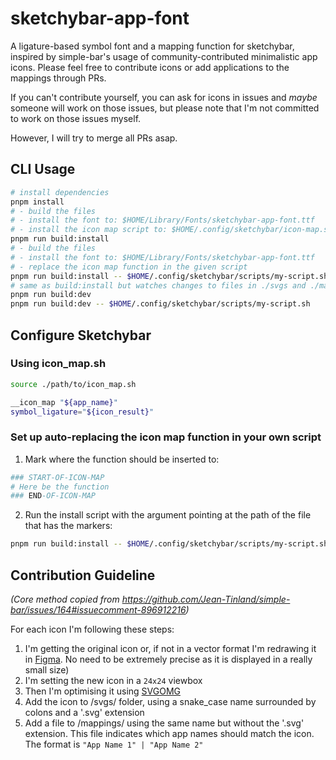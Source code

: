 # sketchybar-app-font
A ligature-based symbol font and a mapping function for sketchybar, inspired by simple-bar's usage of community-contributed minimalistic app icons.
Please feel free to contribute icons or add applications to the mappings through PRs.

If you can't contribute yourself, you can ask for icons in issues and *maybe* someone will work on those issues, but please note that I'm not committed to work on those issues myself.

However, I will try to merge all PRs asap.

## CLI Usage

```bash
# install dependencies
pnpm install
# - build the files
# - install the font to: $HOME/Library/Fonts/sketchybar-app-font.ttf
# - install the icon map script to: $HOME/.config/sketchybar/icon-map.sh
pnpm run build:install 
# - build the files
# - install the font to: $HOME/Library/Fonts/sketchybar-app-font.ttf
# - replace the icon map function in the given script
pnpm run build:install -- $HOME/.config/sketchybar/scripts/my-script.sh
# same as build:install but watches changes to files in ./svgs and ./mappings and refires
pnpm run build:dev
pnpm run build:dev -- $HOME/.config/sketchybar/scripts/my-script.sh
```

## Configure Sketchybar

### Using icon_map.sh

```bash
source ./path/to/icon_map.sh

__icon_map "${app_name}"
symbol_ligature="${icon_result}"
```

### Set up auto-replacing the icon map function in your own script

1. Mark where the function should be inserted to:
```bash
### START-OF-ICON-MAP
# Here be the function
### END-OF-ICON-MAP
```
2. Run the install script with the argument pointing at the path of the file that has the markers:
```bash
pnpm run build:install -- $HOME/.config/sketchybar/scripts/my-script.sh
```

## Contribution Guideline

*(Core method copied from https://github.com/Jean-Tinland/simple-bar/issues/164#issuecomment-896912216)*

For each icon I'm following these steps:

1. I'm getting the original icon or, if not in a vector format I'm redrawing it in [Figma](https://www.figma.com). No need to be extremely precise as it is displayed in a really small size)
2. I'm setting the new icon in a `24x24` viewbox
3. Then I'm optimising it using [SVGOMG](https://jakearchibald.github.io/svgomg/)
4. Add the icon to /svgs/ folder, using a snake_case name surrounded by colons and a '.svg' extension
5. Add a file to /mappings/ using the same name but without the '.svg' extension. This file indicates which app names should match the icon. The format is `"App Name 1" | "App Name 2"`
